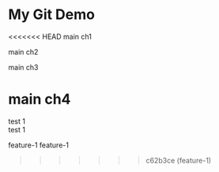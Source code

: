 # My Git Demo



<<<<<<< HEAD
main ch1


main ch2

main ch3

main ch4
=======

test 1  
test 1


feature-1
feature-1


>>>>>>> c62b3ce (feature-1)
